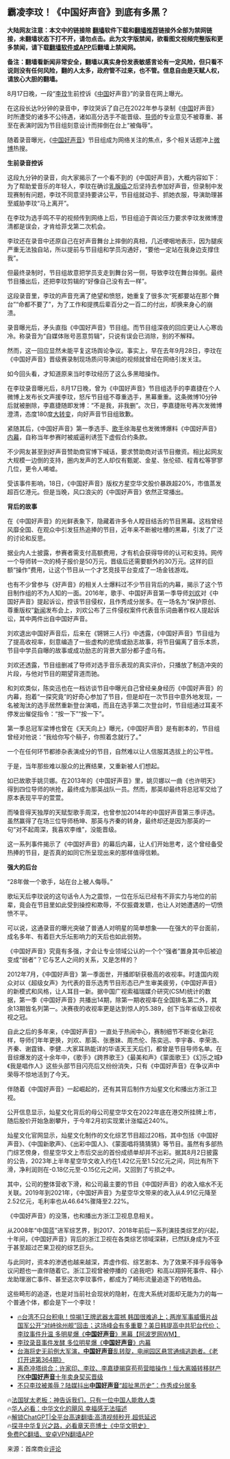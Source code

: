  <!-- 面包屑导航 --> <h2>霸凌李玟！《中国好声音》到底有多黑？</h2> <p class="notice"><b>大陆网友注意：本文中的链接除 <a href="https://github.com/bannedbook/fanqiang" >翻墙</a>软件下载和<a href="https://github.com/killgcd/justmysocks/blob/master/README.md">翻墙推荐</a>链接外全部为禁网链接，未翻墙状态下打不开，请勿点击。此为文字版禁闻，欲看图文视频完整版和更多禁闻，请下载<a href="https://github.com/bannedbook/fanqiang">翻墙软件或APP</a>后翻墙上禁闻网。</p><p>备注：翻墙看新闻非常安全，翻墙以真实身份发表敏感言论有一定风险，但只看不说则没有任何风险，翻的人太多，政府管不过来，也不管。信息自由是天赋人权，请放心大胆的翻墙。</b></p>  <div class="entry"> <p id="conimg">8月17日晚，一段“<a href="https://www.bannedbook.org/bnews/tag/%e6%9d%8e%e7%8e%9f/" class="st_tag internal_tag" rel="tag" title="标签 李玟 下的日志">李玟</a>生前控诉《<a href="https://www.bannedbook.org/bnews/tag/%E4%B8%AD%E5%9B%BD/" class="st_tag internal_tag" rel="tag" title="标签 中国 下的日志">中国</a>好声音》”的录音在网上曝光。</p> <p>在这段长达9分钟的录音中，李玟哭诉了自己在2022年参与录制《<span class='wp_keywordlink_affiliate'><a href="https://www.bannedbook.org/" title="中国" target="_blank">中国</a></span>好声音》时所遭受的诸多不公待遇，诸如高分选手不能晋级、<a href="https://www.bannedbook.org/bnews/tag/%E5%AF%BC%E5%B8%88/" class="st_tag internal_tag" rel="tag" title="标签 导师 下的日志">导师</a>的专业意见不被尊重、甚至在表演时因为节目组刻意设计而摔倒在台上“被侮辱”。</p> <p>随着录音曝光，《<a href="https://www.bannedbook.org/bnews/tag/%E4%B8%AD%E5%9B%BD%E5%A5%BD%E5%A3%B0%E9%9F%B3/" class="st_tag internal_tag" rel="tag" title="标签 中国好声音 下的日志">中国好声音</a>》节目组成为网络关注的焦点，多个相关话题冲上<a href="https://www.bannedbook.org/bnews/tag/%e5%be%ae%e5%8d%9a/" class="st_tag internal_tag" rel="tag" title="标签 微博 下的日志">微博</a>热搜。</p> <p><strong>生前录音控诉</strong></p> <p>这段九分钟的录音，向大家揭示了一个看不到的《中国好声音》，大概内容如下：为了帮助爱音乐的年轻人，李玟在确诊<a href="https://www.bannedbook.org/bnews/tag/%E4%B9%B3%E8%85%BA%E7%99%8C/" class="st_tag internal_tag" rel="tag" title="标签 乳腺癌 下的日志">乳腺癌</a>之后坚持去参加好声音，但录制中发现赛制有问题，李玟不同意坚持要讲公平，节目组就动手、抓她衣服，导演助理甚至威胁李玟“马上离开”。</p> <p>在李玟为选手鸣不平的视频传到网络上后，节目组迫于舆论压力要求李玟发微博澄清都是误会，才肯给菲戈第二次机会。</p> <p>李玟还在录音中还原自己在好声音舞台上摔倒的真相，几近哽咽地表示，因为腿疾严重无法独自站，所以提前与节目组和学员沟通好，“要他一定站在我身边支撑住我”。</p> <p>但最终录制时，节目组故意把学员支走到舞台另一侧，导致李玟在舞台摔倒。最终节目播出后，还把李玟剪辑的“好像自己没有去一样”。</p> <p>这段录音里，李玟的声音充满了绝望和愤怒，她重复了很多次“死都要站在那个舞台”“命都不要了”，为了工作和提携后辈百分之一百二的付出，却换来身心的崩溃。</p> <p>录音曝光后，矛头直指《中国好声音》节目组。而节目组深夜的回应更让人心寒齿冷。称录音为“自媒体账号恶意剪辑”，只说有误会已消除，别的不解释。</p> <p>然而，这一回应显然未能平复这场舆论争议。事实上，早在去年9月28日，李玟在《中国好声音》晋级赛录制现场质问导演组的视频就曾经在网络引发关注。</p> <p>如今回头看，才知道原来当时李玟经历了这么多黑暗操作。</p> <p>在李玟录音曝光后，8月17日晚，曾为《中国好声音》节目组选手的李嘉捷在个人微博上发布长文声援李玟，怒斥节目组不尊重选手，黑幕重重。这条微博10分钟后就被删除，李嘉捷随即发博：“不是我，非我删”。次日，李嘉捷账号再次发微博澄清，态度180度<span class='wp_keywordlink'><a href="https://www.bannedbook.org/forum2/topic893.html" title="大转变  后共产主义与后社会主义研究" target="_blank">大转变</a></span>，向好声音节目组致歉。</p> <p>紧随其后，《中国好声音》第一季选手、<a href="https://www.bannedbook.org/bnews/tag/%e6%ad%8c%e6%89%8b/" class="st_tag internal_tag" rel="tag" title="标签 歌手 下的日志">歌手</a>徐海星也发微博爆料《中国好声音》<span class='wp_keywordlink_affiliate'><a href="https://www.bannedbook.org/bnews/ccpdope/" title="中共高层内幕" target="_blank">内幕</a></span>，自称当年参赛时被威逼利诱签下虚假合约条款。</p> <p>不少网友甚至到好声音赞助商官博下喊话，要求赞助商对该节目撤资。相比起网友大规模一边倒的支持，圈内发声的艺人却仅有甄妮、金星、张伦硕、程青松等寥寥几位，更令人唏嘘。</p> <p>受该事件影响，18日，《中国好声音》版权方星空华文股价暴跌超20%，市值蒸发超百亿港元。但是当晚，风口浪尖的《中国好声音》依然正常播出。</p> <p><strong>背后的故事</strong></p> <p>在《中国好声音》的光鲜表象下，隐藏着许多令人瞠目结舌的节目黑幕。这档曾经风靡全国、在观众中引发狂热追捧的节目，近年来不断被吐槽的黑幕，引发了广泛的讨论和反思。</p> <p>据业内人士披露，参赛者需支付高额费用，才有机会获得导师的认可和支持。网传一个导师转一次的椅子报价是50万元，晋级后还需要额外的30万元。这样的巨额“操作”费用，让这个节目从一个才艺竞技平台变成了一场金钱游戏。</p> <p>也有不少曾参与《好声音》的相关人士爆料过不少节目背后的内幕，揭示了这个节目制作组的不为人知的一面。2016年，歌手、中国好声音第一季导师<a href="https://www.bannedbook.org/bnews/tag/%e5%88%98%e6%ac%a2/" class="st_tag internal_tag" rel="tag" title="标签 刘欢 下的日志">刘欢</a>对《中国好声音》提起诉讼，控该节目侵权，且作秀成分居多。在一场名为“保护原创、尊重版权”<span class='wp_keywordlink_affiliate'><a href="https://www.bannedbook.org/" title="新闻">新闻</a></span>发布会上，刘欢公布了三件侵权案件代表音乐词曲著作权人提起诉讼，其中两件出自中国好声音。</p> <p>刘欢退出中国好声音后，后来在《锵锵三人行》中透露，《中国好声音》节目组为了提高收视率，刻意编造了一些虚构的悲情或励志故事，将节目偏离了音乐本质，节目中学员自曝的故事或成功励志的背景大部分都子虚乌有。</p> <p>刘欢还透露，节目组删减了导师对选手音乐表现的真实评价，只播放了制造冲突的片段，与他对节目的期望背道而驰。</p>  <p>和刘欢类似，陈奕迅也在一档访谈节目中曝光自己曾经亲身经历《中国好声音》的内幕，抱着“一探究竟”的好奇心参加了节目，但是却在一次节目中意外地发现，一名被淘汰的选手居然重新登台演唱，而且在选手第二次登台时，节目组通过耳麦不停发出催促指令：“按一下”“按一下”。</p> <p>第一季总冠军梁博也曾在《天天向上》曝光，《中国好声音》是有剧本的，节目组曾经对他说：“我给你写个稿子，你照着念就行了。”</p> <p>一个在任何环节都掺杂表演成分的节目，自然难以让人信服其选拔上的公平性。</p> <p>于是，当年那些难以服众的比赛结果，又重新被人们想起。</p> <p>如已故歌手姚贝娜。在2013年的《中国好声音》里，姚贝娜以一曲《也许明天》得到四位导师的哄抢，最终成为那英战队一员。然而，那英却最终将总冠军交给了原本表现平平的萱萱。</p> <p>而嗓音得天独厚的天赋型歌手周深，也曾参加2014年的中国好声音第三季评选。虽然赢得了在场三位导师杨坤、那英与齐秦的转身，最终却还是因为那英的一句“对不起周深，我喜欢李维”，没能晋级。</p> <p>这一系列事件揭示了《中国好声音》的幕后内幕，让人们开始思考，这个曾经备受热捧的节目，是否真的如同它所呈现出来的那样值得信赖。</p> <p><strong>强大的后台</strong></p> <p>“28年做一个歌手，站在台上被人侮辱。”</p> <p>歌坛天后李玟说的这句话令人为之震惊，一位在乐坛已经有不菲实力与地位的前辈，竟会在节目里如此受到操控和欺辱，不仅振聋发聩，也让人对她遭遇的一切愤愤不平。</p> <p>可以说，这通录音的曝光突破了普通人对明星的简单想象——在强大的平台面前，成名多年、有着巨大乐坛影响力的天后也如此弱势。</p>  <p>《中国好声音》究竟有多强，才会让专业领域公认的一个个“强者”置身其中后被迫变成“弱者”？它与艺人之间的关系，又是怎样的？</p> <p>2012年7月，《中国好声音》第一季面世，开播即斩获极高的收视率。时逢国内观众对以《超级女声》为代表的音乐选秀节目形态已产生审美疲劳，《中国好声音》的新模式和风格，让人耳目一新。据中国广视索福瑞媒介研究(CSM)统计的数据，第一季《中国好声音》共播出14期，除第一期收视率在全国排名第二外，其余13期皆名列第一。决赛夜的收视率更是达到惊人的5.389，创下当年省级卫视收视之冠。</p> <p>自此之后的多年来，《中国好声音》一直处于热闹中心，赛制细节不断变化新花样，导师们年年更换，刘欢、那英、张惠妹、周杰伦、陈奕迅、李宇春、李荣浩、齐秦、谢霆锋、李健…大家耳熟能详的华语天王天后们，都曾是节目导师名单。在音综爆发的这十余年中，《歌手》《跨界歌王》《最美和声》《蒙面歌王》《幻乐之城》《我是唱作人》这些头部节目闪亮后又纷纷消失，只有《中国好声音》在争议声中荣辱不惊地活到了今天。</p> <p>伴随着《中国好声音》一起崛起的，还有其背后制作方灿星文化和播出方浙江卫视。</p> <p>公开信息显示，灿星文化背后的母公司星空华文在2022年底在港交所挂牌上市，随后股价开始急剧攀升，于今年2月初实现累计涨幅近240%。</p> <p>灿星文化官网显示，灿星文化制作的文化综艺节目超过20档，其中包括《中国好声音》、《中国新歌声》、《出彩中国人》、《蒙面唱将猜猜猜》等节目。虽然有多部热门综艺傍身，但星空华文上市后交出的首份成绩单却并不出彩。据其8月2日披露的公告，2023年上半年星空华文收入约在1.42亿元至1.52亿元之间，同比有所下滑，净利润则在-0.18亿元至-0.15亿元之间，又回到了亏损之中。</p> <p>其中，公司的整体营收下滑，和公司最主要的节目《中国好声音》的收入缩水不无关联。2019年到2021年，《中国好声音》为星空华文带来的收入从4.91亿元降至2.52亿元，毛利率也从46.64%骤降至2.22%。</p> <p>《中国好声音》的没落，也和播出方浙江卫视息息相关。</p> <p>从2008年“中国蓝”进军综艺界，到2017、2018年前后一系列演技类综艺的兴起，十年间，《中国好声音》背后的浙江卫视在各类综艺领域深耕，已然跃身成为不亚于甚至超过芒果卫视的综艺巨头。</p> <p>与此同时，资本的渗透也越来越深，弄虚作假、综艺剧本、为了效果不择手段等争议问题也一直伴随着它。浙江卫视曾被停播的《追我吧》和高以翔猝死事件、释小龙助理溺亡事件、甚至这次李玟事件，都成为了畸形流量追逐下的牺牲品。</p> <p>这些畸形的追逐，也是对当前社会现状的隐射，在庞大系统对面却无能为力的每一个普通个体，都会是下一个李玟！</p>  <!--<div id="taboola-mid-1"></div>--><ul class='op-related-articles' title='相关阅读'> <li><a href='https://www.bannedbook.org/bnews/bannedvideo/20230821/1922890.html' target='_blank'>🔥台湾不只台积电！惊揭1王牌武器太震撼 韩国很难追上；两岸军事威慑片战 国军公开“对峙徐州舰”回击；这场峰会有多重要？美日韩提高中共犯台代价；李玟事件升温 多明星爆《<b>中国好声音</b>》黑幕【阿波罗网WM】</a></li> <li><a href='https://www.bannedbook.org/bnews/comments/20230820/1922846.html' target='_blank'>李玟录音事件发酵 多位明星爆《<b>中国好声音</b>》内幕</a></li> <li><a href='https://www.bannedbook.org/bnews/sohnews/20230820/1922795.html' target='_blank'>台海将史无前例大军演，<b>中国好声音</b>乱转腚，电闸园区悬赏通缉逃跑者。《老灯开讲第364期》</a></li> <li><a href='https://www.bannedbook.org/bnews/comments/20230820/1922750.html' target='_blank'>离奇冲塔组合：许家印、李玟、李嘉捷揭穿苟苟营暗操作！恒大离婚转移财产PK<b>中国好声音</b>十年卖身契买晋级</a></li> <li><a href='https://www.bannedbook.org/bnews/yule/20230820/1922722.html' target='_blank'>不只李玟被羞辱？陆媒抖出<b>中国好声音</b>“超扯黑历史”：作秀成分居多</a></li> </ul> <p class="texttj"> 🔥<a href="https://www.bannedbook.org/bnews/ssgc/20230219/1850782.html" target="_blank">法国犹太老板：神告诉我们，只有一位中国人能救人类</a><br/> 🔥<a href="https://www.bannedbook.org/bnews/comments/20220220/1694796.html" target="_blank">华人必看：中华文化的飓风 幸福感无法描述</a><br/> 🔥<a href="https://github.com/bannedbook/fanqiang/wiki/V2ray%E6%9C%BA%E5%9C%BA" target="_blank">解锁ChatGPT|全平台高速翻墙:高清视频秒开,超低延迟</a><br/> 🔥<a href="https://www.bannedbook.org/bnews/comments/20220808/1768773.html" target="_blank">探寻中华复兴之路，必看章天亮博士《中华文明史》</a><br/> <a href="https://github.com/bannedbook/fanqiang/wiki/%E7%A6%81%E9%97%BB%E7%BD%91%E5%AE%89%E5%8D%93%E7%BF%BB%E5%A2%99%E6%96%B0%E9%97%BBAPP" target="_blank">免费PC翻墙、安卓VPN翻墙APP</a><br/> </p><p class="src-info">来源：首席商业<span class='wp_keywordlink_affiliate'><a href="https://www.bannedbook.org/bnews/comments/" title="新闻评论" target="_blank">评论</a></span> </p><a name='sharetosocial'></a> <div style="margin-bottom:5px;padding-bottom:5px;clear:both"> <div id="archive-pix-1" class="banner-ads"> <!-- AuctionX Display platform tag START --> <div id="27602x728x90x621x_ADSLOT1" clicktrack="%%CLICK_URL_ESC%%"></div>  <!-- AuctionX Display platform tag END --> </div> <div id="archive-pix-2" class="banner-ads"> <!-- AuctionX Display platform tag START --> <div id="27556x300x250x621x_ADSLOT1" clicktrack="%%CLICK_URL_ESC%%" style="margin:0 auto;text-align:center"></div>  <!-- AuctionX Display platform tag END --> </div> </div>  <div id="archive-pix-1" class="banner-ads"> <!-- AuctionX Display platform tag START --> <div id="27603x728x90x621x_ADSLOT1" clicktrack="%%CLICK_URL_ESC%%"></div>  <!-- AuctionX Display platform tag END --> </div> </div><!--END ENTRY--> 